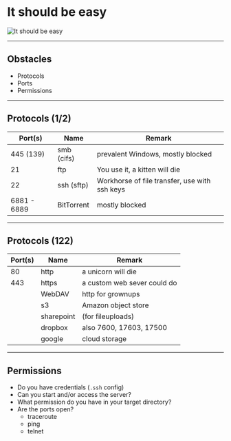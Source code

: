 # It should be easy

![It should be easy](slides/SimpleTransfer.png)

---

## Obstacles

- Protocols
- Ports
- Permissions

---

## Protocols (1/2)

| Port(s)     | Name       | Remark                                        |
| ----------- | ---------- | --------------------------------------------- |
| 445 (139)   | smb (cifs) | prevalent Windows, mostly blocked             |
| 21          | ftp        | You use it, a kitten will die                 |
| 22          | ssh (sftp) | Workhorse of file transfer, use with ssh keys |
| 6881 - 6889 | BitTorrent | mostly blocked                                |

---

## Protocols (122)

| Port(s) | Name       | Remark                      |
| ------- | ---------- | --------------------------- |
| 80      | http       | a unicorn will die          |
| 443     | https      | a custom web sever could do |
|         | WebDAV     | http for grownups           |
|         | s3         | Amazon object store         |
|         | sharepoint | (for fileuploads)           |
|         | dropbox    | also 7600, 17603, 17500     |
|         | google     | cloud storage               |

---

## Permissions

- Do you have credentials (`.ssh` config)
- Can you start and/or access the server?
- What permission do you have in your target directory?
- Are the ports open?
  - traceroute
  - ping
  - telnet
